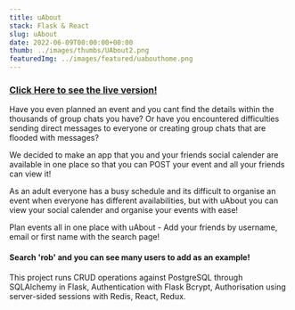 ```yaml
---
title: uAbout
stack: Flask & React 
slug: uAbout
date: 2022-06-09T00:00:00+00:00
thumb: ../images/thumbs/UAbout2.png
featuredImg: ../images/featured/uabouthome.png
---
```


### [Click Here to see the live version!](https://uabout.herokuapp.com/) 

Have you even planned an event and you cant find the details within the thousands of group chats you have? Or have you encountered difficulties sending direct messages to everyone or creating group chats that are flooded with messages? 

We decided to make an app that you and your friends social calender are available in one place so that you can POST your event and all your friends can view it! 

As an adult everyone has a busy schedule and its difficult to organise an event when everyone has different availabilities, but with uAbout you can view your social calender and organise your events with ease!

Plan events all in one place with uAbout - Add your friends by username, email or first name with the search page! 

#### Search 'rob' and you can see many users to add as an example!

This project runs CRUD operations against PostgreSQL through SQLAlchemy in Flask, Authentication with Flask Bcrypt, Authorisation using server-sided sessions with Redis, React, Redux.